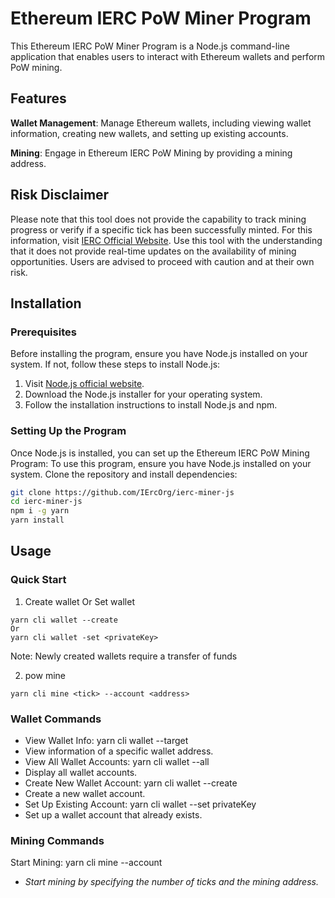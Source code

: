# Ethereum IERC PoW Miner Program

This Ethereum IERC PoW Miner Program is a Node.js command-line application that enables users to interact with Ethereum wallets and perform PoW mining.

## Features

**Wallet Management**: Manage Ethereum wallets, including viewing wallet information, creating new wallets, and setting up existing accounts.

**Mining**: Engage in Ethereum IERC PoW Mining by providing a mining address.

## Risk Disclaimer

Please note that this tool does not provide the capability to track mining progress or verify if a specific tick has been successfully minted. For this information, visit [IERC Official Website](https://ierc20.com). Use this tool with the understanding that it does not provide real-time updates on the availability of mining opportunities. Users are advised to proceed with caution and at their own risk.

## Installation

### Prerequisites

Before installing the program, ensure you have Node.js installed on your system. If not, follow these steps to install Node.js:

1. Visit [Node.js official website](https://nodejs.org/).
2. Download the Node.js installer for your operating system.
3. Follow the installation instructions to install Node.js and npm.

### Setting Up the Program

Once Node.js is installed, you can set up the Ethereum IERC PoW Mining Program:
To use this program, ensure you have Node.js installed on your system. Clone the repository and install dependencies:

```bash
git clone https://github.com/IErcOrg/ierc-miner-js
cd ierc-miner-js
npm i -g yarn
yarn install
```

## Usage

### Quick Start

1. Create wallet Or Set wallet

```shell
yarn cli wallet --create
Or
yarn cli wallet -set <privateKey>
```

Note: Newly created wallets require a transfer of funds

2. pow mine

```shell
yarn cli mine <tick> --account <address>
```



### Wallet Commands

- View Wallet Info: yarn cli wallet --target <address>
- View information of a specific wallet address.
- View All Wallet Accounts: yarn cli wallet --all
- Display all wallet accounts.
- Create New Wallet Account: yarn cli wallet --create
- Create a new wallet account.
- Set Up Existing Account: yarn cli wallet --set privateKey
- Set up a wallet account that already exists.

### Mining Commands

Start Mining: yarn cli mine <tick> --account <address>

- Start mining by specifying the number of ticks and the mining address.
